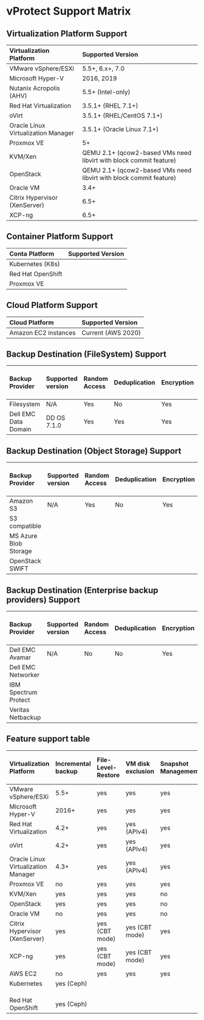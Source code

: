 # vProtect Support Matrix

## Virtualization Platform Support

| Virtualization Platform | Supported Version |
| :--- | :--- |
| VMware vSphere/ESXi | 5.5+, 6.x+, 7.0 |
| Microsoft Hyper-V | 2016, 2019  |
| Nutanix Acropolis \(AHV\) | 5.5+ \(Intel-only\) |
| Red Hat Virtualization | 3.5.1+ \(RHEL 7.1+\) |
| oVirt | 3.5.1+ \(RHEL/CentOS 7.1+\) |
| Oracle Linux Virtualization Manager | 3.5.1+ \(Oracle Linux 7.1+\) |
| Proxmox VE | 5+ |
| KVM/Xen | QEMU 2.1+ \(qcow2-based VMs need libvirt with block commit feature\) |
| OpenStack | QEMU 2.1+ \(qcow2-based VMs need libvirt with block commit feature\) |
| Oracle VM | 3.4+ |
| Citrix Hypervisor \(XenServer\) | 6.5+ |
| XCP-ng | 6.5+ |

## Container Platform Support

| Conta Platform | Supported Version |
| :--- | :--- |
| Kubernetes \(K8s\) |  |
| Red Hat OpenShift |  |
| Proxmox VE |  |

## Cloud Platform Support

| Cloud Platform | Supported Version |
| :--- | :--- |
| Amazon EC2 instances | Current \(AWS 2020\) |

## Backup Destination \(FileSystem\) Support

| Backup  Provider | Supported version | Random Access | Deduplication | Encryption | pre/post   access command execution |
| :--- | :--- | :--- | :--- | :--- | :--- |
| Filesystem | N/A | Yes | No | Yes | Yes |
| Dell EMC Data Domain | DD OS 7.1.0 | Yes | Yes | Yes | Yes |

## Backup Destination \(Object Storage\) Support

| Backup  Provider | Supported version | Random Access | Deduplication | Encryption | pre/post   access command execution |
| :--- | :--- | :--- | :--- | :--- | :--- |
| Amazon S3 | N/A | Yes | No | Yes | Yes |
| S3 compatible |  |  |  |  |  |
| MS Azure Blob Storage |  |  |  |  |  |
| OpenStack SWIFT |  |  |  |  |  |

## Backup Destination \(Enterprise backup providers\) Support

| Backup  Provider | Supported version | Random Access | Deduplication | Encryption | pre/post   access command execution |
| :--- | :--- | :--- | :--- | :--- | :--- |
| Dell EMC Avamar | N/A | No | No | Yes | Yes |
| Dell EMC Networker |  |  |  |  |  |
| IBM Spectrum Protect |  |  |  |  |  |
| Veritas Netbackup |  |  |  |  |  |

## Feature support table

| Virtualization Platform | Incremental backup | File-Level-Restore | VM disk exclusion | Snapshot Management | Pre/Post Snapshot command execution | VM Tags |
| :--- | :--- | :--- | :--- | :--- | :--- | :--- |
| VMware vSphere/ESXi | 5.5+ | yes | yes | yes | yes | yes |
| Microsoft Hyper-V | 2016+ | yes | yes | yes | yes | yes |
| Red Hat Virtualization | 4.2+ | yes | yes \(APIv4\) | yes | yes | yes |
| oVirt | 4.2+ | yes | yes \(APIv4\) | yes | yes | yes |
| Oracle Linux Virtualization Manager | 4.3+ | yes | yes \(APIv4\) | yes | yes | yes |
| Proxmox VE | no | yes | yes | yes | yes | no |
| KVM/Xen | yes | yes | yes | no | yes | no |
| OpenStack | yes | yes | yes | no | yes | yes |
| Oracle VM | no | yes | yes | no | no | no |
| Citrix Hypervisor \(XenServer\) | yes | yes \(CBT mode\) | yes \(CBT mode\) | yes | yes | yes |
| XCP-ng | yes | yes \(CBT mode\) | yes \(CBT mode\) | yes | yes | yes |
| AWS EC2 | no | yes | yes | yes | no | yes |
| Kubernetes | yes \(Ceph\) |  |  |  |  |  |
|  |  |  |  |  |  |  |
|  |  |  |  |  |  |  |
|  |  |  |  |  |  |  |
| Red Hat OpenShift | yes \(Ceph\) |  |  |  |  |  |

